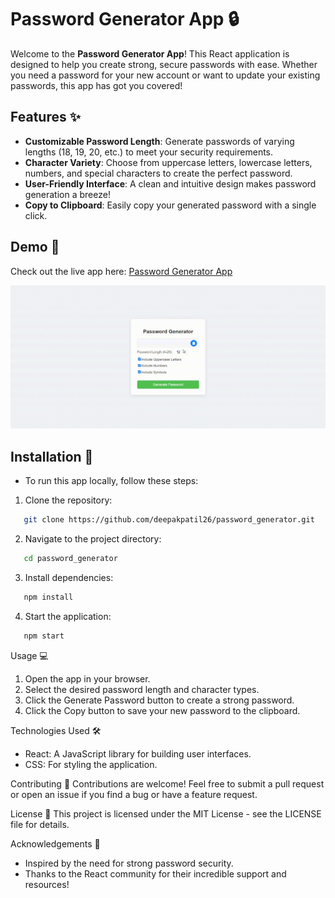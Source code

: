 # Password Generator App 🔒

Welcome to the **Password Generator App**! This React application is designed to help you create strong, secure passwords with ease. Whether you need a password for your new account or want to update your existing passwords, this app has got you covered!

## Features ✨

- **Customizable Password Length**: Generate passwords of varying lengths (18, 19, 20, etc.) to meet your security requirements.
- **Character Variety**: Choose from uppercase letters, lowercase letters, numbers, and special characters to create the perfect password.
- **User-Friendly Interface**: A clean and intuitive design makes password generation a breeze!
- **Copy to Clipboard**: Easily copy your generated password with a single click.

## Demo 🎥

Check out the live app here: [Password Generator App](https://deepakpatil26.github.io/password_generator)

![Password Generator Demo](src/assets/password_generator.gif)

## Installation 🚀

- To run this app locally, follow these steps:

1. Clone the repository:

```bash
   git clone https://github.com/deepakpatil26/password_generator.git
```

2. Navigate to the project directory:

```bash
   cd password_generator
```

3. Install dependencies:

```bash
   npm install
```

4. Start the application:

```bash
   npm start
```

Usage 💻

1. Open the app in your browser.
2. Select the desired password length and character types.
3. Click the Generate Password button to create a strong password.
4. Click the Copy button to save your new password to the clipboard.

Technologies Used 🛠️

- React: A JavaScript library for building user interfaces.
- CSS: For styling the application.

Contributing 🤝
Contributions are welcome! Feel free to submit a pull request or open an issue if you find a bug or have a feature request.

License 📄
This project is licensed under the MIT License - see the LICENSE file for details.

Acknowledgements 🙏

- Inspired by the need for strong password security.
- Thanks to the React community for their incredible support and resources!
